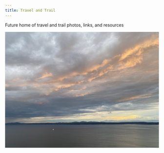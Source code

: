```yaml
---
title: Travel and Trail
---
```

Future home of travel and trail photos, links, and resources

![Evening at Discovery Park](photos/DA92BFCB-117E-41A6-9788-AF23AEDDE82D_1_105_c.jpeg)